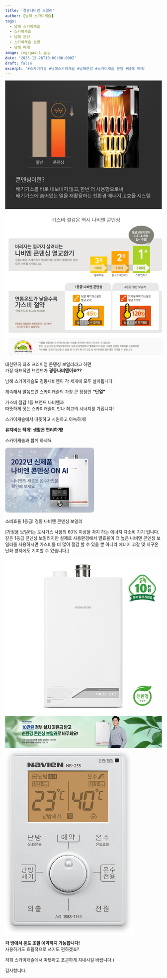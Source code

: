 ```yaml
---
title: '경동나비엔 보일러'
author: [남해 스카이캐슬]
tags:
  - 남해 스카이캐슬
  - 스카이캐슬
  - 남해 분양
  - 스카이캐슬 분양
  - 남해 매매
image: img/gas-1.jpg
date: '2023-12-26T10:00:00.000Z'
draft: false
excerpt: '#스카이캐슬 #남해스카이캐슬 #남해분양 #스카이캐슬 분양 #남해 매매'
---
```


<img src="./img/gas-1-1.jpg">
<img src="./img/gas-7.png">

대한민국 최초 프리미엄 콘뎅싱 보일러라고 하면<br>
가장 대표적인 브랜드가 <b>경동나비엔이죠??</b>

남해 스카이캐슬도 경동나비엔이 각 세개에 모두 설치됩니다

계속해서 말씀드린 스카이캐슬의 가장 큰 장점인 <b>"단열"</b>

가스비 절감 1등 브랜드 나비엔과 
<br>따뜻하게 짓는 스카이캐슬이 만나 최고의 시너지를 가집니다!

스카이캐슬에서 따뜻하고 시원하고 아늑하게!

<b>유지비는 적게! 생활은 편리하게!</b>

스카이캐슬과 함께 하세요

<img src="./img/gas-2.jpg">

소비효율 1등급! 경동 나비엔 콘덴싱 보일러

[가정용 보일러는 도시가스 사용의 60% 이상을 차지 하는 에너지 다소비 기기 입니다. 같은 1등급 콘덴싱 보일러지만 실제로 사용환경에서 열효율이 더 높은 나비엔 콘덴셍 보일러를 사용하시면 가스비를 더 많이 절감 할 수 있을 뿐 아니라 에너지 고갈 및 지구온난화 방지에도 기여할 수 있습니다.]

<img src="./img/gas-3.png">

<img src="./img/gas-4.jpg">

<img src="./img/gas-5.png">

<b>각 방에서 온도 조절 예약까지 가능합니다!</b><br>사용하기도 효율적으로 쓰기도 편하겠죠?

저희 스카이캐슬에서 따뜻하고 포근하게 지내시길 바랍니다:)

감사합니다.